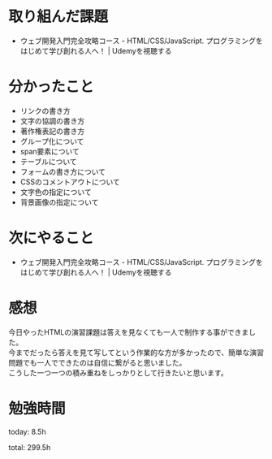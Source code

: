 #  取り組んだ課題
- ウェブ開発入門完全攻略コース - HTML/CSS/JavaScript. プログラミングをはじめて学び創れる人へ！ | Udemyを視聴する 

# 分かったこと
- リンクの書き方
- 文字の協調の書き方
- 著作権表記の書き方
- グループ化について
- span要素について
- テーブルについて
- フォームの書き方について
- CSSのコメントアウトについて
- 文字色の指定について
- 背景画像の指定について
  
# 次にやること
- ウェブ開発入門完全攻略コース - HTML/CSS/JavaScript. プログラミングをはじめて学び創れる人へ！ | Udemyを視聴する

# 感想
今日やったHTMLの演習課題は答えを見なくても一人で制作する事ができました。  
今までだったら答えを見て写してという作業的な方が多かったので、簡単な演習問題でも一人でできたのは自信に繋がると思いました。  
こうした一つ一つの積み重ねをしっかりとして行きたいと思います。

# 勉強時間
today: 8.5h

total: 299.5h
